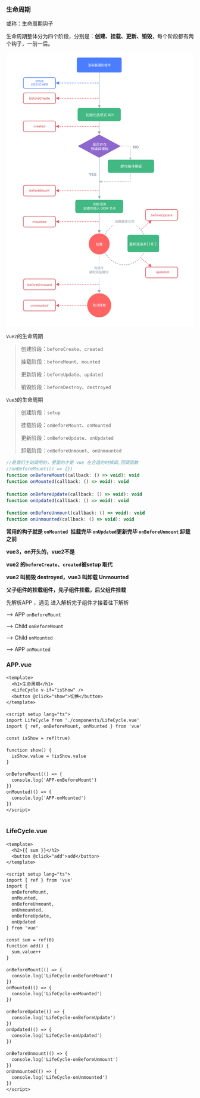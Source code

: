 ### 生命周期

或称：生命周期钩子

生命周期整体分为四个阶段，分别是：**创建、挂载、更新、销毁**，每个阶段都有两个钩子，一前一后。

![](img\lifecycle_zh-CN.W0MNXI0C.png)



`Vue2`的生命周期

> 创建阶段：`beforeCreate`、`created`
>
> 挂载阶段：`beforeMount`、`mounted`
>
> 更新阶段：`beforeUpdate`、`updated`
>
> 销毁阶段：`beforeDestroy`、`destroyed`



`Vue3`的生命周期

> 创建阶段：`setup`
>
> 挂载阶段：`onBeforeMount`、`onMounted`
>
> 更新阶段：`onBeforeUpdate`、`onUpdated`
>
> 卸载阶段：`onBeforeUnmount`、`onUnmounted`

```js
//是我们主动调用的，里面的才是 vue 在合适的时候调,回调函数
//onBeforeMount(() => {})
function onBeforeMount(callback: () => void): void
function onMounted(callback: () => void): void

function onBeforeUpdate(callback: () => void): void
function onUpdated(callback: () => void): void

function onBeforeUnmount(callback: () => void): void
function onUnmounted(callback: () => void): void

```



**常用的构子就是 `onMounted `挂载完毕 `onUpdated`更新完毕  `onBeforeUnmount` 卸载之前**





**vue3，on开头的，vue2不是**

**vue2 的`beforeCreate`、`created`被setup 取代**

**vue2 叫销毁  destroyed，vue3 叫卸载  Unmounted**



**父子组件的挂载组件，先子组件挂载，后父组件挂载**

先解析APP ，遇见 <LifeCycle v-if="isShow" /> 进入解析完子组件才接着往下解析

--> APP `onBeforeMount`

--> Child  `onBeforeMount`

--> Child  `onMounted`

--> APP  `onMounted`



### APP.vue

```vue
<template>
  <h1>生命周期</h1>
  <LifeCycle v-if="isShow" />
  <button @click="show">切换</button>
</template>

<script setup lang="ts">
import LifeCycle from './components/LifeCycle.vue'
import { ref, onBeforeMount, onMounted } from 'vue'

const isShow = ref(true)

function show() {
  isShow.value = !isShow.value
}

onBeforeMount(() => {
  console.log('APP-onBeforeMount')
})
onMounted(() => {
  console.log('APP-onMounted')
})
</script>


```



### LifeCycle.vue

```vue
<template>
  <h2>{{ sum }}</h2>
  <button @click="add">add</button>
</template>

<script setup lang="ts">
import { ref } from 'vue'
import {
  onBeforeMount,
  onMounted,
  onBeforeUnmount,
  onUnmounted,
  onBeforeUpdate,
  onUpdated
} from 'vue'

const sum = ref(0)
function add() {
  sum.value++
}

onBeforeMount(() => {
  console.log('LifeCycle-onBeforeMount')
})
onMounted(() => {
  console.log('LifeCycle-onMounted')
})

onBeforeUpdate(() => {
  console.log('LifeCycle-onBeforeUpdate')
})
onUpdated(() => {
  console.log('LifeCycle-onUpdated')
})

onBeforeUnmount(() => {
  console.log('LifeCycle-onBeforeUnmount')
})
onUnmounted(() => {
  console.log('LifeCycle-onUnmounted')
})
</script>

```

